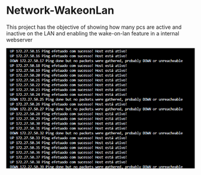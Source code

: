 # Network-WakeonLan
This project has the objective of showing how many pcs are active and inactive on the LAN and enabling the wake-on-lan feature in a internal webserver

![alt text](https://github.com/Richardbarbosasilva/Network-WakeonLan/blob/main/Screenshot_1.png)
